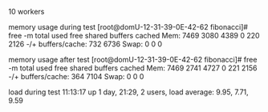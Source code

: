 10 workers

memory usage during test
[root@domU-12-31-39-0E-42-62 fibonacci]# free -m
             total       used       free     shared    buffers     cached
Mem:          7469       3080       4389          0        220       2126
-/+ buffers/cache:        732       6736
Swap:            0          0          0

memory usage after test
[root@domU-12-31-39-0E-42-62 fibonacci]# free -m
             total       used       free     shared    buffers     cached
Mem:          7469       2741       4727          0        221       2156
-/+ buffers/cache:        364       7104
Swap:            0          0          0

load during test
 11:13:17 up 1 day, 21:29,  2 users,  load average: 9.95, 7.71, 9.59
